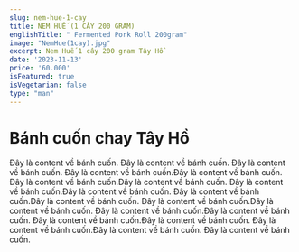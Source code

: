 ```yaml
---
slug: nem-hue-1-cay
title: NEM HUẾ (1 CÂY 200 GRAM)
englishTitle: " Fermented Pork Roll 200gram"
image: "NemHue(1cay).jpg"
excerpt: Nem Huế 1 cây 200 gram Tây Hồ 
date: '2023-11-13'
price: '60.000'
isFeatured: true
isVegetarian: false
type: "man"
---
```

# Bánh cuốn chay Tây Hồ

Đây là content về bánh cuốn. Đây là content về bánh cuốn. Đây là content về bánh cuốn. Đây là content về bánh cuốn.Đây là content về bánh cuốn. Đây là content về bánh cuốn.Đây là content về bánh cuốn. Đây là content về bánh cuốn.Đây là content về bánh cuốn. Đây là content về bánh cuốn.Đây là content về bánh cuốn. Đây là content về bánh cuốn.Đây là content về bánh cuốn. Đây là content về bánh cuốn.Đây là content về bánh cuốn. Đây là content về bánh cuốn.Đây là content về bánh cuốn. Đây là content về bánh cuốn.Đây là content về bánh cuốn. Đây là content về bánh cuốn.